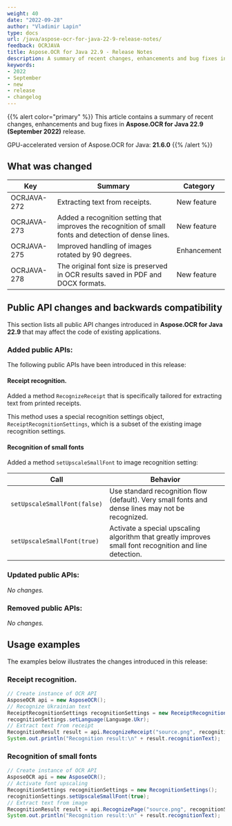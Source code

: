 ```yaml
---
weight: 40
date: "2022-09-28"
author: "Vladimir Lapin"
type: docs
url: /java/aspose-ocr-for-java-22-9-release-notes/
feedback: OCRJAVA
title: Aspose.OCR for Java 22.9 - Release Notes
description: A summary of recent changes, enhancements and bug fixes in Aspose.OCR for Java 22.9 (September 2022) release.
keywords:
- 2022
- September
- new
- release
- changelog
---
```


{{% alert color="primary" %}}
This article contains a summary of recent changes, enhancements and bug fixes in **Aspose.OCR for Java 22.9 (September 2022)** release.

GPU-accelerated version of Aspose.OCR for Java: **21.6.0**
{{% /alert %}}

## What was changed

Key | Summary | Category
--- | ------- | --------
OCRJAVA-272 | Extracting text from receipts. | New feature
OCRJAVA-273 | Added a recognition setting that improves the recognition of small fonts and detection of dense lines. | New feature
OCRJAVA-275 | Improved handling of images rotated by 90 degrees. | Enhancement
OCRJAVA-278 | The original font size is preserved in OCR results saved in PDF and DOCX formats. | New feature

## Public API changes and backwards compatibility

This section lists all public API changes introduced in **Aspose.OCR for Java 22.9** that may affect the code of existing applications.

### Added public APIs:

The following public APIs have been introduced in this release:

#### Receipt recognition.

Added a method `RecognizeReceipt` that is specifically tailored for extracting text from printed receipts.

This method uses a special recognition settings object, `ReceiptRecognitionSettings`, which is a subset of the existing image recognition settings.

#### Recognition of small fonts

Added a method `setUpscaleSmallFont` to image recognition setting:

Call | Behavior
---- | --------
`setUpscaleSmallFont(false)` | Use standard recognition flow (default). Very small fonts and dense lines may not be recognized.
`setUpscaleSmallFont(true)` | Activate a special upscaling algorithm that greatly improves small font recognition and line detection.

### Updated public APIs:

_No changes._

### Removed public APIs:

_No changes._

## Usage examples

The examples below illustrates the changes introduced in this release:

### Receipt recognition.

```java
// Create instance of OCR API
AsposeOCR api = new AsposeOCR();
// Recognize Ukrainian text
ReceiptRecognitionSettings recognitionSettings = new ReceiptRecognitionSettings();
recognitionSettings.setLanguage(Language.Ukr);
// Extract text from receipt
RecognitionResult result = api.RecognizeReceipt("source.png", recognitionSettings);
System.out.println("Recognition result:\n" + result.recognitionText);
```

### Recognition of small fonts

```java
// Create instance of OCR API
AsposeOCR api = new AsposeOCR();
// Activate font upscaling 
RecognitionSettings recognitionSettings = new RecognitionSettings();
recognitionSettings.setUpscaleSmallFont(true);
// Extract text from image
RecognitionResult result = api.RecognizePage("source.png", recognitionSettings);
System.out.println("Recognition result:\n" + result.recognitionText);
```
